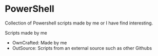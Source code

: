 # PowerShell
Collection of Powershell scripts made by me or I have find interesting. 

Scripts made by me
  - OwnCrafted: Made by me
  - OutSource: Scripts from an external source such as other Githubs
